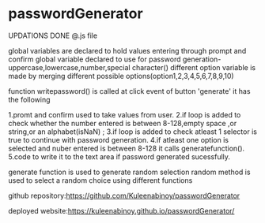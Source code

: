 # passwordGenerator
UPDATIONS DONE @.js file

global variables are declared to hold values entering through prompt and confirm
global variable declared  to use for password generation-uppercase,lowercase,number,special character()
different option variable  is made by merging different  possible options(option1,2,3,4,5,6,7,8,9,10)

function writepassword() is called at click event of button 'generate' it has the following

1.promt and confirm used to take values from user.
2.if loop is added to check whether the number entered is between 8-128,empty space ,or string,or an alphabet(isNaN) ;
3.if loop is added to check atleast 1 selector is true to continue with password generation.
4.if atleast one option is selected and nuber entered is between 8-128 it calls generatefunction().
5.code to write it to the text area if password generated sucessfully.

generate function is used to generate random selection
random method is used to select a random choice using different functions 


github repository:https://github.com/Kuleenabinoy/passwordGenerator

deployed website:https://kuleenabinoy.github.io/passwordGenerator/
